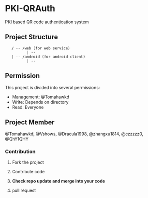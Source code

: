 # PKI-QRAuth
PKI based QR code authentication system

## Project Structure
```
   / -- /web (for web service)
          | --   
   | -- /android (for android client)
          | --  
```
## Permission
This project is divided into several permissions:

- Management: @Tomahawkd
- Write: Depends on directory
- Read: Everyone

## Project Member
@Tomahawkd, @Vshows, @Dracula1998, @zhangxu1814, @czzzzz0, @QhY1QHY

### Contribution

1. Fork the project

2. Contribute code

3. **Check repo update and merge into your code**

4. pull request
